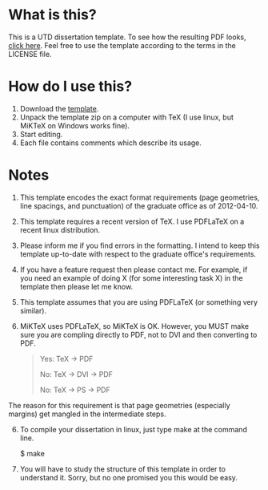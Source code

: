
# What is this?

This is a UTD dissertation template. 
To see how the resulting PDF looks, [click here](http://bmccary.github.io/utd-dissertation-template/utd-paper.pdf). Feel free to use the template according to the terms in the LICENSE file.

# How do I use this?

1. Download the [template](https://github.com/bmccary/utd-dissertation-template/archive/master.zip).
2. Unpack the template zip on a computer with TeX (I use linux, but MiKTeX on Windows works fine).
3. Start editing. 
4. Each file contains comments which describe its usage.

# Notes

1. This template encodes the exact format requirements (page geometries, line spacings, and punctuation) of the graduate office as of 2012-04-10.
2. This template requires a recent version of TeX. I use PDFLaTeX on a recent linux distribution.
3. Please inform me if you find errors in the formatting. I intend to keep this template up-to-date with respect to the graduate office's requirements.
3. If you have a feature request then please contact me. For example, if you need an example of doing X (for some interesting task X) in the template then please let me know.
4. This template assumes that you are using PDFLaTeX (or something very similar).
5. MiKTeX uses PDFLaTeX, so MiKTeX is OK. However, you MUST make sure you are compling directly to PDF, not to DVI and then converting to PDF.
 
    > Yes: TeX -> PDF
    >
    > No: TeX -> DVI -> PDF
    >
    > No: TeX -> PS -> PDF

  The reason for this requirement is that page geometries (especially margins) get mangled in the intermediate steps.

6. To compile your dissertation in linux, just type make at the command line.

     $ make

7. You will have to study the structure of this template in order to understand it. Sorry, but no one promised you this would be easy.
